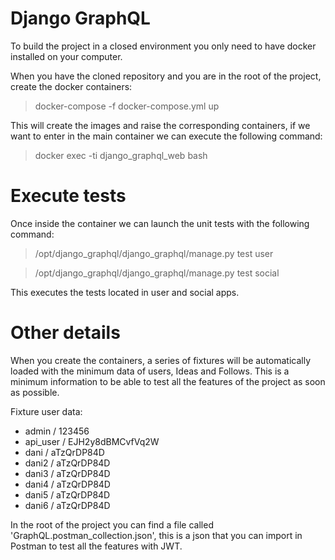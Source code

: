 # Django GraphQL

To build the project in a closed environment you only need to have docker installed on your computer.

When you have the cloned repository and you are in the root of the project, create the docker containers:
> docker-compose -f docker-compose.yml up

This will create the images and raise the corresponding containers, if we want to enter in the main container we can execute the following command:
> docker exec -ti django_graphql_web bash

# Execute tests

Once inside the container we can launch the unit tests with the following command:
> /opt/django_graphql/django_graphql/manage.py test user

> /opt/django_graphql/django_graphql/manage.py test social

This executes the tests located in user and social apps.

# Other details

When you create the containers, a series of fixtures will be automatically loaded with the minimum data of users, Ideas and Follows. This is a minimum information to be able to test all the features of the project as soon as possible.

Fixture user data:
* admin / 123456
* api_user / EJH2y8dBMCvfVq2W
* dani / aTzQrDP84D
* dani2 / aTzQrDP84D
* dani3 / aTzQrDP84D
* dani4 / aTzQrDP84D
* dani5 / aTzQrDP84D
* dani6 / aTzQrDP84D

In the root of the project you can find a file called 'GraphQL.postman_collection.json', this is a json that you can import in Postman to test all the features with JWT.
